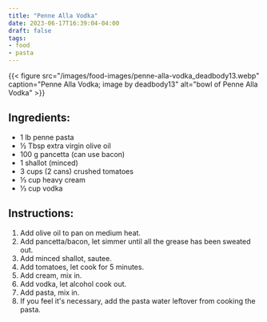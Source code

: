 ```yaml
---
title: "Penne Alla Vodka"
date: 2023-06-17T16:39:04-04:00
draft: false
tags:
- food
- pasta
---
```


{{< figure src="/images/food-images/penne-alla-vodka_deadbody13.webp" caption="Penne Alla Vodka; image by deadbody13" alt="bowl of Penne Alla Vodka" >}}

## Ingredients:
- 1 lb penne pasta
- &frac12; Tbsp extra virgin olive oil
- 100 g pancetta (can use bacon)
- 1 shallot (minced)
- 3 cups (2 cans) crushed tomatoes
- &frac13; cup heavy cream
- &frac13; cup vodka

## Instructions:
1. Add olive oil to pan on medium heat.
1. Add pancetta/bacon, let simmer until all the grease has been sweated out.
1. Add minced shallot, sautee.
1. Add tomatoes, let cook for 5 minutes.
1. Add cream, mix in.
1. Add vodka, let alcohol cook out.
1. Add pasta, mix in.
1. If you feel it's necessary, add the pasta water leftover from cooking the pasta.
